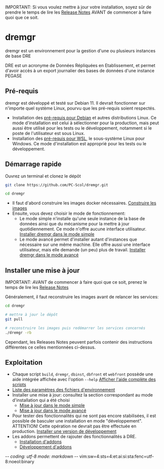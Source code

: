 IMPORTANT: Si vous voulez mettre à jour votre installation, soyez sûr de prendre
le temps de lire les [Release Notes](RELEASE-NOTES.md) AVANT de commencer à
faire quoi que ce soit.

# dremgr

dremgr est un environnement pour la gestion d'une ou plusieurs instances de base
DRE

DRE est un acronyme de Données Répliquées en Etablissement, et permet d'avoir
accès à un export journalier des bases de données d'une instance PEGASE

## Pré-requis

dremgr est développé et testé sur Debian 11. Il devrait fonctionner sur
n'importe quel système Linux, pourvu que les pré-requis soient respectés.
* Installation des [pré-requis pour Debian](documentation/prerequis-linux.md) et
  autres distributions Linux. Ce mode d'installation est celui à sélectionner
  pour la production, mais peut aussi être utilisé pour les tests ou le
  développement, notamment si le poste de l'utilisateur est sous Linux.
* Installation des [pré-requis pour WSL](documentation/prerequis-wsl.md), le
  sous-système Linux pour Windows. Ce mode d'installation est approprié pour les
  tests ou le développement.

## Démarrage rapide

Ouvrez un terminal et clonez le dépôt
~~~sh
git clone https://github.com/PC-Scol/dremgr.git
~~~
~~~sh
cd dremgr
~~~

* Il faut d'abord construire les images docker nécessaires.
  [Construire les images](documentation/construire-images.md)
* Ensuite, vous devez choisir le mode de fonctionnement:
  * Le mode simple n'installe qu'une seule instance de la base de données ainsi
    que du mécanisme pour la mettre à jour quotidiennement. Ce mode n'offre
    aucune interface utilisateur.
    [Installer dremgr dans le mode simple](documentation/installation-simple.md)
  * Le mode avancé permet d'installer autant d'instances que nécessaire sur une
    même machine. Elle offre aussi une interface utilisateur, mais elle demande
    (un peu) plus de travail.
    [Installer dremgr dans le mode avancé](documentation/installation-avancee.md)

## Installer une mise à jour

IMPORTANT: *AVANT* de commencer à faire quoi que ce soit, prenez le temps de
lire les [Release Notes](RELEASE-NOTES.md)

Généralement, il faut reconstruire les images avant de relancer les services:
~~~sh
cd dremgr

# mettre à jour le dépôt
git pull

# reconstruire les images puis redémarrer les services concernés
./dremgr -rb
~~~
Cependant, les Releases Notes peuvent parfois contenir des instructions
différentes ce celles mentionnées ci-dessus.

## Exploitation

* Chaque script `build`, `dremgr`, `dbinst`, `dbfront` et `webfront` possède une
  aide intégrée affichée avec l'option `--help`
  [Afficher l'aide complète des scripts](documentation/scripts--help.md)
* [Liste des paramètres des fichiers d'environnement](documentation/parametres.md)
* Installer une mise à jour: consultez la section correspondant au mode
  d'installation qui a été choisi
  * [Mise à jour dans le mode simple](documentation/installation-simple.md)
  * [Mise à jour dans le mode avancé](documentation/installation-avancee.md)
* Pour tester des fonctionnalités qui ne sont pas encore stabilisées, il est
  possible de basculer une installation en mode "développement". ATTENTION!
  Cette opération ne devrait pas être effectuée en production.
  [Installer une version de développement](documentation/installation-avancee.md)
* Les addons permettent de rajouter des fonctionnalités à DRE.
  * [Installation d'addons](documentation/dreaddons.md)
  * [Développement d'addons](documentation/dreaddons-developpement.md)

-*- coding: utf-8 mode: markdown -*- vim:sw=4:sts=4:et:ai:si:sta:fenc=utf-8:noeol:binary